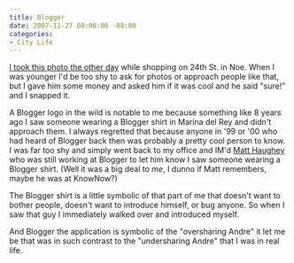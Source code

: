 ```yaml
---
title: Blogger
date: 2007-11-27 00:00:00 -08:00
categories:
- City Life
---
```


<p><a href="http://flickr.com/photos/torrez/2070927186/">I took this photo the other day</a> while shopping on 24th St. in Noe. When I was younger I'd be too shy to ask for photos or approach people like that, but I gave him some money and asked him if it was cool and he said "sure!" and I snapped it.</p>

<p>A Blogger logo in the wild is notable to me because something like 8 years ago I saw someone wearing a Blogger shirt in Marina del Rey and didn't approach them. I always regretted that because anyone in '99 or '00 who had heard of Blogger back then was probably a pretty cool person to know. I was far too shy and simply went back to my office and IM'd <a href="http://a.wholelottanothing.org/">Matt Haughey</a> who was still working at Blogger to let him know I saw someone wearing a Blogger shirt. (Well it was a big deal to <em>me</em>, I dunno if Matt remembers, maybe he was at KnowNow?)</p>

<p>The Blogger shirt is a little symbolic of that part of me that doesn't want to bother people, doesn't want to introduce himself, or bug anyone. So when I saw that guy I immediately walked over and introduced myself. </p>

<p>And Blogger the application is symbolic of the "oversharing Andre" it let me be that was in such contrast to the "undersharing Andre" that I was in real life. </p>

